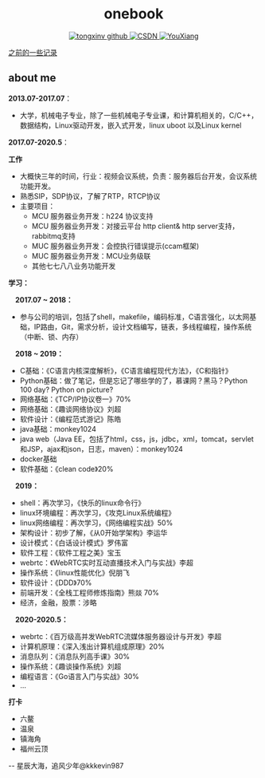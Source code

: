 <h1 align="center">
    onebook
</h1>

<p align="center">
  <a href="https://github.com/TongxinV">
    <img alt="tongxinv github" src="https://img.shields.io/badge/author-TongxinV-green.svg">
  </a>
  
  <a href="http://blog.csdn.net/tongxinv">
    <img alt="CSDN" src="https://img.shields.io/badge/CSDN-%E5%8D%9A%E5%AE%A2-ff69b4.svg">
  </a>
  
  <a href="mailto:kkkevin987@aliyun.com">
    <img src="https://img.shields.io/badge/%20kkkevin987@aliyun.com-Chat-blue.svg" alt="YouXiang">
  </a>
  
</p>

[之前的一些记录](https://github.com/TongxinV/oneBook)

about me
---
**2013.07-2017.07**：

  * 大学，机械电子专业，除了一些机械电子专业课，和计算机相关的，C/C++，数据结构，Linux驱动开发，嵌入式开发，linux uboot 以及Linux kernel

**2017.07-2020.5**：

**工作**

  * 大概快三年的时间，行业：视频会议系统，负责：服务器后台开发，会议系统功能开发。
  * 熟悉SIP，SDP协议，了解了RTP，RTCP协议
  * 主要项目：
    - MCU 服务器业务开发：h224 协议支持
    - MCU 服务器业务开发：对接云平台 http client& http server支持，rabbitmq支持
    - MUC 服务器业务开发：会控执行错误提示(ccam框架)
    - MUC 服务器业务开发：MCU业务级联
    - 其他七七八八业务功能开发
    
**学习：**

&emsp;**2017.07 ~ 2018：**
    
  * 参与公司的培训，包括了shell，makefile，编码标准，C语言强化，以太网基础，IP路由，Git，需求分析，设计文档编写，链表，多线程编程，操作系统（中断、锁、内存）
  
&emsp;**2018 ~ 2019：**
  
  * C基础：《C语言内核深度解析》，《C语言编程现代方法》，《C和指针》
  * Python基础：做了笔记，但是忘记了哪些学的了，慕课网？黑马？Python 100 day? Python on picture?
  * 网络基础：《TCP/IP协议卷一》70%
  * 网络基础：《趣谈网络协议》刘超
  * 软件设计：《编程范式游记》陈皓
  * java基础：monkey1024
  * java web（Java EE，包括了html，css，js，jdbc，xml，tomcat，servlet和JSP，ajax和json，日志，maven）：monkey1024
  * docker基础
  * 软件基础：《clean code》20%
  
&emsp;**2019：**

  * shell：再次学习，《快乐的linux命令行》
  * linux环境编程：再次学习，《攻克Linux系统编程》
  * linux网络编程：再次学习，《网络编程实战》50%
  * 架构设计：初步了解，《从0开始学架构》李运华
  * 设计模式：《白话设计模式》罗伟富
  * 软件工程：《软件工程之美》宝玉
  * webrtc：《WebRTC实时互动直播技术入门与实战》李超
  * 操作系统：《linux性能优化》倪朋飞
  * 软件设计：《DDD》70%
  * 前端开发：《全栈工程师修炼指南》熊燚 70%
  * 经济，金融，股票：涉略
  
&emsp;**2020-2020.5：**

  * webrtc：《百万级高并发WebRTC流媒体服务器设计与开发》李超
  * 计算机原理：《深入浅出计算机组成原理》20%
  * 消息队列：《消息队列高手课》30%
  * 操作系统：《趣谈操作系统》刘超
  * 编程语言：《Go语言入门与实战》30%
  * ...

**打卡**

  * 六鳌
  * 温泉
  * 镇海角
  * 福州云顶
  
  -- 星辰大海，追风少年@kkkevin987
